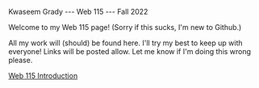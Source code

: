 Kwaseem Grady --- Web 115 --- Fall 2022

Welcome to my Web 115 page! (Sorry if this sucks, I'm new to Github.)

All my work will (should) be found here. I'll try my best to keep up with everyone! Links will
be posted allow. Let me know if I'm doing this wrong please.

[Web 115 Introduction](KGrady689.github.io/index/Web115/gradyKwaseemWeb115Intro.html)
